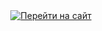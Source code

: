 <div align="center">
  <a href="https://mi1nor.github.io/new-v/"><img alt="Перейти на сайт" src="https://img.shields.io/badge/Перейти%20на_сайт-8A2BE2?style=for-the-badge&link=https%3A%2F%2Fmi1nor.github.io%2Fnew-v"></a>
</div>
